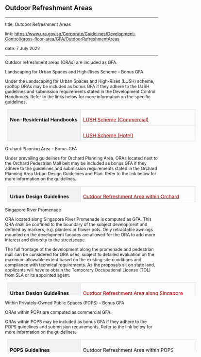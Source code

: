 ## Outdoor Refreshment Areas
---
title: Outdoor Refreshment Areas

link: https://www.ura.gov.sg/Corporate/Guidelines/Development-Control/gross-floor-area/GFA/OutdoorRefreshmentAreas

date: 7 July 2022

---


Outdoor refreshment areas (ORAs) are included as GFA.

Landscaping for Urban Spaces and High-Rises Scheme – Bonus GFA

Under the Landscaping for Urban Spaces and High-Rises (LUSH) scheme, rooftop ORAs may be included as bonus GFA if they adhere to the LUSH guidelines and submission requirements stated in the Development Control Handbooks. Refer to the links below for more information on the specific guidelines.

<table border="1" cellspacing="0" cellpadding="0" width="622" style="width: 466.25pt; margin-left: 5.65pt; border: none;"><tbody><tr style="height: 18.3pt;"><td rowspan="2" valign="top" style="background: #f2f2f2; height: 18.3pt; width: 177.2pt; padding: 5.65pt; border: 1pt solid #d9d9d9; text-align: left;"><p style="margin-bottom: 0.0001pt;"><strong><span style="padding: 0in; border: 1pt none windowtext;">Non-Residential Handbooks</span></strong></p></td><td valign="top" style="height: 18.3pt; width: 289.05pt; padding: 5.65pt; border-top: 1pt solid #d9d9d9; border-right: 1pt solid #d9d9d9; border-bottom: 1pt solid #d9d9d9; border-left: none; text-align: left;"><p style="margin-bottom: 0.0001pt;"><a></a><a href="/Corporate/Guidelines/Development-Control/Non-Residential/Commercial/Greenery" target="_blank"><span style="color: #c00000;">LUSH Scheme (Commercial)</span></a><span style="color: #c00000;"></span></p></td></tr><tr style="height: 18.1pt;"><td valign="top" style="height: 18.1pt; width: 289.05pt; padding: 5.65pt; border-top: none; border-right: 1pt solid #d9d9d9; border-bottom: 1pt solid #d9d9d9; border-left: none; text-align: left;"><p style="margin-bottom: 0.0001pt;"><a></a><a href="/Corporate/Guidelines/Development-Control/Non-Residential/Hotel/Greenery" target="_blank"><span style="color: #c00000;">LUSH Scheme (Hotel)</span></a></p></td></tr></tbody></table>

Orchard Planning Area – Bonus GFA

Under prevailing guidelines for Orchard Planning Area, ORAs located next to the Orchard Pedestrian Mall belt may be included as bonus GFA if they adhere to the guidelines and submission requirements stated in the Orchard Planning Area Urban Design Guidelines and Plan. Refer to the link below for more information on the guidelines.

<table border="1" cellspacing="0" cellpadding="0" width="622" style="width: 466.25pt; margin-left: 5.65pt; border: none;"><tbody><tr style="height: 15.55pt;"><td valign="top" style="background: #f2f2f2; height: 15.55pt; width: 177.2pt; padding: 5.65pt; border: 1pt solid #d9d9d9; text-align: left;"><p style="margin-bottom: 0.0001pt;"><strong><span style="padding: 0in; border: 1pt none windowtext;">Urban Design Guidelines</span></strong></p></td><td valign="top" style="height: 15.55pt; width: 289.05pt; padding: 5.65pt; border-top: 1pt solid #d9d9d9; border-right: 1pt solid #d9d9d9; border-bottom: 1pt solid #d9d9d9; border-left: none; text-align: left;"><p style="margin-bottom: 0.0001pt;"><a></a><a href="/-/media/Corporate/Guidelines/Development-control/Circulars/2019/Nov/dc19-18/OR/Annex-A.pdf" target="_blank"><span style="color: #c00000;">Outdoor Refreshment Area within Orchard</span></a><span style="color: #c00000;"></span></p></td></tr></tbody></table>

Singapore River Promenade

ORA located along Singapore River Promenade is computed as GFA. This ORA shall be confined to the boundary of the subject development and defined by markers, e.g. planters or flower pots. Only retractable awnings mounted on the development facades are allowed for the ORA to add more interest and diversity to the streetscape.

The full frontage of the development along the promenade and pedestrian mall can be considered for ORA uses, subject to detailed evaluation on the maximum allowable extent based on the existing site conditions and compliance with technical requirements. As the proposals sit on state land, applicants will have to obtain the Temporary Occupational License (TOL) from SLA or its appointed agent.

<table border="1" cellspacing="0" cellpadding="0" width="622" style="width: 621.5px; margin-left: 5.65pt; border: none; height: 42px;"><tbody><tr style="height: 18.3pt;"><td valign="top" style="background: #f2f2f2; height: 18.3pt; width: 177.2pt; padding: 5.65pt; border: 1pt solid #d9d9d9; text-align: left;"><p style="margin-bottom: 0.0001pt;"><strong><span>Urban Design Guidelines</span></strong></p></td><td valign="top" style="height: 18.3pt; width: 289.05pt; padding: 5.65pt; border-top: 1pt solid #d9d9d9; border-right: 1pt solid #d9d9d9; border-bottom: 1pt solid #d9d9d9; border-left: none; text-align: left;"><p style="margin-bottom: 0.0001pt;"><a></a><a href="/Corporate/Guidelines/Urban-Design/Singapore-River" target="_blank"><span href="/Corporate/Guidelines/Urban-Design/Singapore-River"></span><span style="color: #c00000;">Outdoor Refreshment Area along Singapore</span><span style="color: #c00000;"> River Promenade</span></a></p></td></tr></tbody></table>

Within Privately-Owned Public Spaces (POPS) – Bonus GFA

ORAs within POPs are computed as commercial GFA.

ORAs within POPS may be included as bonus GFA if they adhere to the POPS guidelines and submission requirements. Refer to the link below for more information on the guidelines.

<table border="1" cellspacing="0" cellpadding="0" width="622" style="height: 42px; width: 621.5px; margin-left: 5.65pt; border: none;"><tbody><tr style="height: 18.3pt;"><td valign="top" style="background: #f2f2f2; height: 18.3pt; width: 177.2pt; padding: 5.65pt; border: 1pt solid #d9d9d9; text-align: left;"><p style="margin-bottom: 0.0001pt;"><strong>POPS Guidelines</strong></p></td><td valign="top" style="height: 18.3pt; width: 289.05pt; padding: 5.65pt; border-top: 1pt solid #d9d9d9; border-right: 1pt solid #d9d9d9; border-bottom: 1pt solid #d9d9d9; border-left: none; text-align: left;"><p style="margin-bottom: 0.0001pt;"><a></a><a href="/Corporate/Guidelines/Development-Control/gross-floor-area/GFA/Privately-OwnedPublicSpacesPOPS" target="_blank">Outdoor Refreshment Area within POPS</a></p><div> </div></td></tr></tbody></table>

  



